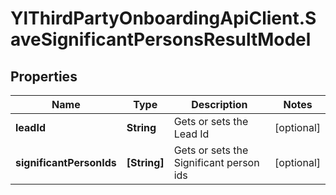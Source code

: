 # YlThirdPartyOnboardingApiClient.SaveSignificantPersonsResultModel

## Properties

Name | Type | Description | Notes
------------ | ------------- | ------------- | -------------
**leadId** | **String** | Gets or sets the Lead Id | [optional] 
**significantPersonIds** | **[String]** | Gets or sets the Significant person ids | [optional] 


